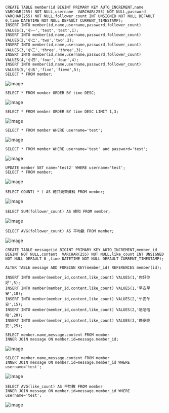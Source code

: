 ```
CREATE TABLE member(id BIGINT PRIMARY KEY AUTO_INCREMENT,name VARCHAR(255) NOT NULL,username  VARCHAR(255) NOT NULL,password  VARCHAR(255) NOT NULL,follower_count INT UNSIGNED NOT NULL DEFAULT 0,time DATETIME NOT NULL DEFAULT CURRENT_TIMESTAMP);
INSERT INTO member(id,name,username,password,follower_count) VALUES(1,'小一','test','test',1);
INSERT INTO member(id,name,username,password,follower_count) VALUES(2,'小二','two','two',2);
INSERT INTO member(id,name,username,password,follower_count) VALUES(3,'小三','three','three',3);
INSERT INTO member(id,name,username,password,follower_count) VALUES(4,'小四','four','four',4);
INSERT INTO member(id,name,username,password,follower_count) VALUES(5,'小五','five','fieve',5);
SELECT * FROM member;
```
![image](https://user-images.githubusercontent.com/113079404/196691586-253b1fab-f035-4828-9e1e-04ae84a3cb87.png)

```
SELECT * FROM member ORDER BY time DESC;
```
![image](https://user-images.githubusercontent.com/113079404/196691754-7281f67b-f18e-4def-909a-30c13999399c.png)

```
SELECT * FROM member ORDER BY time DESC LIMIT 1,3;
```
![image](https://user-images.githubusercontent.com/113079404/196691882-8433531a-1dd2-4ccc-b5ee-d3fae00f0e1b.png)

```
SELECT * FROM member WHERE username='test';
```
![image](https://user-images.githubusercontent.com/113079404/196691995-2fd5db76-e2ad-4bd8-b8dd-1b3488888f6d.png)

```
SELECT * FROM member WHERE username='test' and password='test';
```
![image](https://user-images.githubusercontent.com/113079404/196692097-fc1d3e20-b1b5-4987-99b3-35f51fc7ae89.png)

```
UPDATE member SET name='test2' WHERE username='test';
SELECT * FROM member;
```
![image](https://user-images.githubusercontent.com/113079404/196692330-6e7abf51-e7a5-4bd6-874a-5062b2614460.png)

```
SELECT COUNT( * ) AS 總共幾筆資料 FROM member;
```
![image](https://user-images.githubusercontent.com/113079404/196692542-432b62d3-6888-457b-bf28-8e0b5ff26a43.png)

```
SELECT SUM(follower_count) AS 總和 FROM member;
```
![image](https://user-images.githubusercontent.com/113079404/196693342-b06877b5-2bf9-413d-83be-847cffdf8a26.png)

```
SELECT AVG(follower_count) AS 平均數 FROM member;
```
![image](https://user-images.githubusercontent.com/113079404/196693585-7e8f2255-124e-409b-b924-ecbf45490d58.png)

```
CREATE TABLE message(id BIGINT PRIMARY KEY AUTO_INCREMENT,member_id BIGINT NOT NULL,content  VARCHAR(255) NOT NULL,like_count INT UNSIGNED NOT NULL DEFAULT 0 ,time DATETIME NOT NULL DEFAULT CURRENT_TIMESTAMP);

ALTER TABLE message ADD FOREIGN KEY(member_id) REFERENCES member(id);

INSERT INTO member(member_id,content,like_count) VALUES(1,'你好你好',5);
INSERT INTO member(member_id,content,like_count) VALUES(1,'早安早安',10);
INSERT INTO member(member_id,content,like_count) VALUES(2,'午安午安',15);
INSERT INTO member(member_id,content,like_count) VALUES(2,'哈哈哈哈',20);
INSERT INTO member(member_id,content,like_count) VALUES(3,'晚安晚安',25);

SELECT member.name,message.content FROM member 
INNER JOIN message ON member.id=message.member_id;
```
![image](https://user-images.githubusercontent.com/113079404/196694030-b2907701-9209-4368-9f08-48aed321805b.png)

```
SELECT member.name,message.content FROM member 
INNER JOIN message ON member.id=message.member_id WHERE username='test';
```
![image](https://user-images.githubusercontent.com/113079404/196694156-14c0cf23-3122-4db3-a572-4b664765ea68.png)

```
SELECT AVG(like_count) AS 平均數 FROM member 
INNER JOIN message ON member.id=message.member_id WHERE username='test';
```
![image](https://user-images.githubusercontent.com/113079404/196694245-f661ebac-c437-4555-a2ef-b3e789f3a1e0.png)


